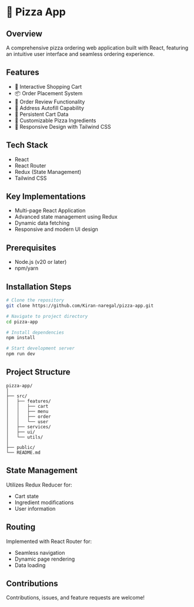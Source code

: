 # 🍕 Pizza App

## Overview

A comprehensive pizza ordering web application built with React, featuring an intuitive user interface and seamless ordering experience.

## Features

- 🛒 Interactive Shopping Cart
- 📦 Order Placement System
- 📝 Order Review Functionality
- 📍 Address Autofill Capability
- 🔄 Persistent Cart Data
- 🥩 Customizable Pizza Ingredients
- 🎨 Responsive Design with Tailwind CSS

## Tech Stack

- React
- React Router
- Redux (State Management)
- Tailwind CSS

## Key Implementations

- Multi-page React Application
- Advanced state management using Redux
- Dynamic data fetching
- Responsive and modern UI design

## Prerequisites

- Node.js (v20 or later)
- npm/yarn

## Installation Steps

```bash
# Clone the repository
git clone https://github.com/Kiran-naregal/pizza-app.git

# Navigate to project directory
cd pizza-app

# Install dependencies
npm install

# Start development server
npm run dev
```

## Project Structure

```
pizza-app/
│
├── src/
│   ├── features/
│   │   ├── cart
│   │   ├── menu
│   │   ├── order
│   │   └── user
│   ├── services/
│   ├── ui/
│   └── utils/
│
├── public/
└── README.md
```

## State Management

Utilizes Redux Reducer for:

- Cart state
- Ingredient modifications
- User information

## Routing

Implemented with React Router for:

- Seamless navigation
- Dynamic page rendering
- Data loading

## Contributions

Contributions, issues, and feature requests are welcome!
